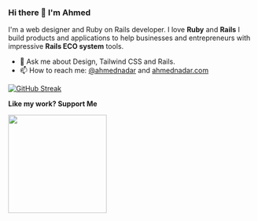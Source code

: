 ### Hi there 👋 I'm Ahmed

I'm a web designer and Ruby on Rails developer. I love **Ruby** and **Rails** I build products and applications to help businesses and entrepreneurs with impressive **Rails ECO system** tools.
- 💬 Ask me about Design, Tailwind CSS and Rails.
- 📫 How to reach me: [@ahmednadar](https://twitter.com/ahmednadar) and [ahmednadar.com](http://ahmednadar.com/)

[![GitHub Streak](https://streak-stats.demolab.com/?user=AhmedNadar)](https://git.io/streak-stats)

**Like my work? Support Me**

<a href="https://www.buymeacoffee.com/ahmednadar" rel="nofollow"><img src="https://cdn.buymeacoffee.com/buttons/v2/default-yellow.png" width="200"></a>
